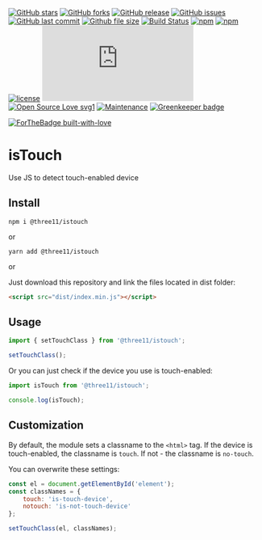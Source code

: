 [![GitHub stars](https://img.shields.io/github/stars/three11/istouch.svg?style=social&label=Stars)](https://github.com/three11/istouch)
[![GitHub forks](https://img.shields.io/github/forks/three11/istouch.svg?style=social&label=Fork)](https://github.com/three11/istouch/network#fork-destination-box)
[![GitHub release](https://img.shields.io/github/release/three11/istouch.svg)](https://github.com/three11/istouch/releases/latest)
[![GitHub issues](https://img.shields.io/github/issues/three11/istouch.svg)](https://github.com/three11/istouch/issues)
[![GitHub last commit](https://img.shields.io/github/last-commit/three11/istouch.svg)](https://github.com/three11/istouch/commits/master)
[![Github file size](https://img.shields.io/github/size/three11/istouch/dist/index.min.js.svg)](https://github.com/three11/istouch/)
[![Build Status](https://travis-ci.org/three11/istouch.svg?branch=master)](https://travis-ci.org/three11/istouch)
[![npm](https://img.shields.io/npm/dt/@three11/istouch.svg)](https://www.npmjs.com/package/@three11/istouch)
[![npm](https://img.shields.io/npm/v/@three11/istouch.svg)](https://www.npmjs.com/package/@three11/istouch)
[![license](https://img.shields.io/github/license/three11/istouch.svg)](https://github.com/three11/istouch)
[![Analytics](https://ga-beacon.appspot.com/UA-83446952-1/github.com/three11/istouch/README.md)](https://github.com/three11/istouch/)
[![Open Source Love svg1](https://badges.frapsoft.com/os/v1/open-source.svg?v=103)](https://github.com/three11/istouch/)
[![Maintenance](https://img.shields.io/badge/Maintained%3F-yes-green.svg)](https://github.com/three11/istouch/graphs/commit-activity)
[![Greenkeeper badge](https://badges.greenkeeper.io/three11/istouch.svg)](https://greenkeeper.io/)

[![ForTheBadge built-with-love](https://ForTheBadge.com/images/badges/built-with-love.svg)](https://github.com/three11/)

# isTouch

Use JS to detect touch-enabled device

## Install

```console
npm i @three11/istouch
```

or

```console
yarn add @three11/istouch
```

or

Just download this repository and link the files located in dist folder:

```html
<script src="dist/index.min.js"></script>
```

## Usage

```javascript
import { setTouchClass } from '@three11/istouch';

setTouchClass();
```

Or you can just check if the device you use is touch-enabled:

```javascript
import isTouch from '@three11/istouch';

console.log(isTouch);
```

## Customization

By default, the module sets a classname to the `<html>` tag.
If the device is touch-enabled, the classname is `touch`.
If not - the classname is `no-touch`.

You can overwrite these settings:

```javascript
const el = document.getElementById('element');
const classNames = {
	touch: 'is-touch-device',
	notouch: 'is-not-touch-device'
};

setTouchClass(el, classNames);
```
